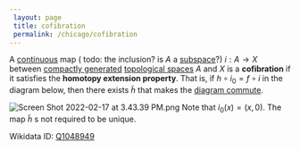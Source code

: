 ```yaml
---
 layout: page
 title: cofibration
 permalink: /chicago/cofibration
---
```


A [continuous](https://mathgloss.github.io/MathGloss/commutative_diagram) map ( todo: the inclusion? is $A$ a [subspace](https://mathgloss.github.io/MathGloss/continuous)?) $i:A\to X$ between [compactly generated](https://mathgloss.github.io/MathGloss/subspace_topology) [topological spaces](https://mathgloss.github.io/MathGloss/compactly_generated) $A$ and $X$ is a **cofibration** if it satisfies the **homotopy extension property**. That is, if $h\circ i_0=f\circ i$ in the diagram below, then there exists $\tilde h$ that makes the [diagram commute](https://mathgloss.github.io/MathGloss/topological_space).

![Screen Shot 2022-02-17 at 3.43.39 PM.png](https://mathgloss.github.io/MathGloss/commutative_diagram) 
Note that $i_0(x) = (x,0)$. The map $\tilde h$ s not required to be unique.

Wikidata ID: [Q1048949](https://www.wikidata.org/wiki/Q1048949)